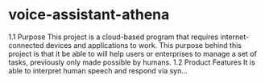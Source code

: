 # voice-assistant-athena
1.1 Purpose This project is a cloud-based program that requires internet-connected devices and applications to work. This purpose behind this project is that it be able to will help users or enterprises to manage a set of tasks, previously only made possible by humans. 1.2 Product Features It is able to interpret human speech and respond via syn…
